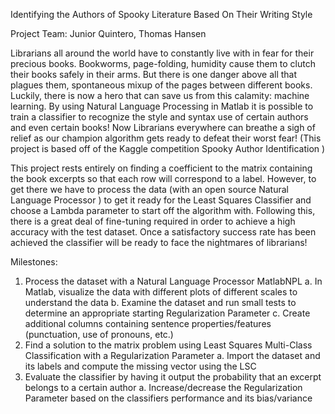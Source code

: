 Identifying the Authors of Spooky Literature Based On Their Writing Style

Project Team: Junior Quintero, Thomas Hansen

Librarians all around the world have to constantly live with in fear for their
precious books. Bookworms, page-folding, humidity cause them to clutch their books
safely in their arms. But there is one danger above all that plagues them, spontaneous
mixup of the pages between different books. Luckily, there is now a hero that can save
us from this calamity: machine learning. By using Natural Language Processing in
Matlab it is possible to train a classifier to recognize the style and syntax use of certain
authors and even certain books! Now Librarians everywhere can breathe a sigh of relief
as our champion algorithm gets ready to defeat their worst fear! (This project is based
off of the Kaggle competition Spooky Author Identification )

This project rests entirely on finding a coefficient to the matrix containing the
book excerpts so that each row will correspond to a label. However, to get there we
have to process the data (with an open source Natural Language Processor ) to get it
ready for the Least Squares Classifier and choose a Lambda parameter to start off the
algorithm with. Following this, there is a great deal of fine-tuning required in order to
achieve a high accuracy with the test dataset. Once a satisfactory success rate has
been achieved the classifier will be ready to face the nightmares of librarians!

Milestones:
1. Process the dataset with a Natural Language Processor MatlabNPL
a. In Matlab, visualize the data with different plots of different scales to
understand the data
b. Examine the dataset and run small tests to determine an appropriate
starting Regularization Parameter
c. Create additional columns containing sentence properties/features
(punctuation, use of pronouns, etc.)
2. Find a solution to the matrix problem using Least Squares Multi-Class
Classification with a Regularization Parameter
a. Import the dataset and its labels and compute the missing vector using the
LSC
3. Evaluate the classifier by having it output the probability that an excerpt belongs
to a certain author
a. Increase/decrease the Regularization Parameter based on the classifiers
performance and its bias/variance
